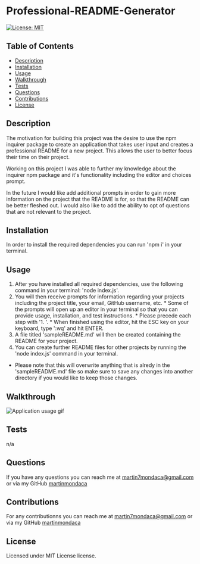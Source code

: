 # Professional-README-Generator

  [![License: MIT](https://img.shields.io/badge/License-MIT-yellow.svg)](https://opensource.org/licenses/MIT)

  ## Table of Contents
  * [Description](#description)
  * [Installation](#installation)
  * [Usage](#usage)
  * [Walkthrough](#walkthrough)
  * [Tests](#tests)
  * [Questions](#questions)
  * [Contributions](#contributions)
  * [License](#license)

  ## Description
  The motivation for building this project was the desire to use the npm inquirer package to create an application that takes user input and creates a professional README for a new project. This allows the user to better focus their time on their project.

  Working on this project I was able to further my knowledge about the inquirer npm package and it's functionality including the editor and choices prompt.

  In the future I would like add additional prompts in order to gain more information on the project that the README is for, so that the README can be better fleshed out. I would also like to add the ability to opt of questions that are not relevant to the project.

  ## Installation
  In order to install the required dependencies you can run 'npm i' in your terminal.

  ## Usage
  1. After you have installed all required dependencies, use the following command in your terminal: 'node index.js'.
  1. You will then receive prompts for information regarding your projects including the project title, your email, GitHub username, etc.
    * Some of the prompts will open up an editor in your terminal so that you can provide usage, installation, and test instructions.
    * Please precede each step with '1. '.
    * When finished using the editor, hit the ESC key on your keyboard, type ':wq' and hit ENTER.
  1. A file titled 'sampleREADME.md' will then be created containing the README for your project.
  1. You can create further README files for other projects by running the 'node index.js' command in your terminal.
   * Please note that this will overwrite anything that is alredy in the 'sampleREADME.md' file so make sure to save any changes into another directory if you would like to keep those changes.

  ## Walkthrough

  ![Application usage gif](media/sampleREADME.gif)

  ## Tests
  n/a

  ## Questions  
  If you have any questions you can reach me at martin7mondaca@gmail.com or via my GitHub [martinmondaca](https://github.com/martinmondaca)

  ## Contributions
  For any contributionns you can reach me at martin7mondaca@gmail.com or via my GitHub [martinmondaca](https://github.com/martinmondaca)

  ## License
  Licensed under MIT License license.
